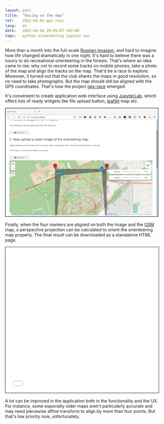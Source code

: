 ```yaml
---
layout: post
title:  "Racing on the map"
ref:    2022-04-02-gpx-race
lang:   en
date:   2022-04-04 20:45:07 +03:00
tags:   python orienteering jupyter war
---
```


More than a month into the full-scale
[Russian invasion](https://en.wikipedia.org/wiki/2022_Russian_invasion_of_Ukraine),
and hard to imagine how life changed dramatically in one night. It's hard to
believe there was a luxury to do recreational orienteering in the forests.
That's where an idea came to me: why not to record some tracks on mobile phones,
take a photo of the map and align the tracks on the map. That'd be a race to
explore. Moreover, it turned out that the club shares the maps in good
resolution, so no need to take photographs. But the map should still be aligned
with the GPS coordinates. That's how the project
[gpx-race](https://github.com/sakhnik/gpx-race) emerged.

It's convenient to create application web interface using
[JupyterLab](https://jupyter.org/), which offers lots of ready widgets like file
upload button, [leaflet](https://leafletjs.com/) map etc.

![voila gpx-race.ipynb](/assets/2022-04/voila-gpx-race.png)

Finally, when the four markers are aligned on both the image and the
[OSM](https://www.openstreetmap.org) map, a perspective projection can be
calculated to orient the orienteering map properly. The final result can be
downloaded as a standalone HTML page.

<iframe src="/assets/2022-04/2022-02-13-poultry.html" width="100%" height="480" style="border:1px solid black;">
</iframe>

A lot can be improved in the application both in the functionality and the UX.
For instance, some especially older maps aren't particularly accurate and may
need piecewise affine transform to align by more than four points. But that's
low priority now, unfortunately.
